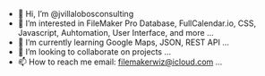 - 👋 Hi, I’m @jvillalobosconsulting
- 👀 I’m interested in FileMaker Pro Database, FullCalendar.io, CSS, Javascript, Auhtomation, User Interface, and more ...
- 🌱 I’m currently learning Google Maps, JSON, REST API ...
- 💞️ I’m looking to collaborate on projects ...
- 📫 How to reach me email: filemakerwiz@icloud.com ...

<!---
jvillalobosconsulting/jvillalobosconsulting is a ✨ special ✨ repository because its `README.md` (this file) appears on your GitHub profile.
You can click the Preview link to take a look at your changes.
--->
